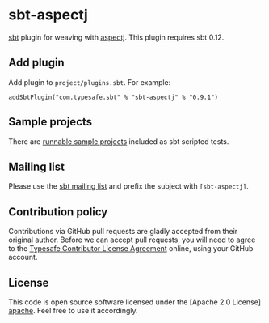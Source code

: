 sbt-aspectj
===========

[sbt] plugin for weaving with [aspectj]. This plugin requires sbt 0.12.


Add plugin
----------

Add plugin to `project/plugins.sbt`. For example:

    addSbtPlugin("com.typesafe.sbt" % "sbt-aspectj" % "0.9.1")


Sample projects
---------------

There are [runnable sample projects][samples] included as sbt scripted tests.


Mailing list
------------

Please use the [sbt mailing list][email] and prefix the subject with `[sbt-aspectj]`.


Contribution policy
-------------------

Contributions via GitHub pull requests are gladly accepted from their original
author. Before we can accept pull requests, you will need to agree to the
[Typesafe Contributor License Agreement][cla] online, using your GitHub account.


License
-------

This code is open source software licensed under the [Apache 2.0 License]
[apache]. Feel free to use it accordingly.


[sbt]: https://github.com/harrah/xsbt
[aspectj]: http://www.eclipse.org/aspectj
[samples]: https://github.com/sbt/sbt-aspectj/tree/v0.9.1/src/sbt-test
[email]: http://groups.google.com/group/simple-build-tool
[cla]: http://www.typesafe.com/contribute/cla
[apache]: http://www.apache.org/licenses/LICENSE-2.0.html
